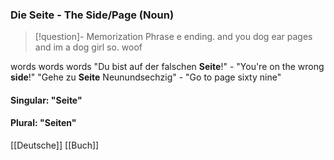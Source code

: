 ### Die Seite - The Side/Page   (Noun)

> [!question]- Memorization Phrase
> e ending. and you dog ear pages and im a dog girl so. woof

words words words
"Du bist auf der falschen **Seite**!" - "You're on the wrong **side**!"
"Gehe zu **Seite** Neunundsechzig" - "Go to page sixty nine"

#### Singular: "Seite"
#### Plural: "Seiten"



[[Deutsche]]
[[Buch]]
